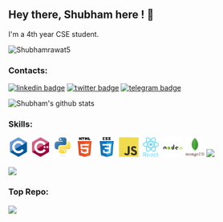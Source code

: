 ## Hey there, Shubham here ! 👋
I'm a 4th year CSE student.


<p align="left"> <img src="https://komarev.com/ghpvc/?username=Shubhamrawat5&label=Views&color=blue&style=plastic" alt="Shubhamrawat5" /> </p>

### Contacts:
[![linkedin badge](https://img.shields.io/badge/Shubham-30302f?style=flat&logo=linkedin)](https://www.linkedin.com/in/shubham-rawat-63958416a)
[![twitter badge](https://img.shields.io/badge/@Shubhammrawatt-30302f?style=flat&logo=twitter)](https://twitter.com/Shubhammrawatt)
[![telegram badge](https://img.shields.io/badge/Krypton-30302f?style=flat&logo=telegram)](https://t.me/kryptonPVX)

<!--
**Shubhamrawat5/Shubhamrawat5** is a ✨ _special_ ✨ repository because its `README.md` (this file) appears on your GitHub profile.

Here are some ideas to get you started:

- 🔭 I’m currently working on ...
- 🌱 I’m currently learning ...
- 👯 I’m looking to collaborate on ...
- 🤔 I’m looking for help with ...
- 💬 Ask me about ...
- 📫 How to reach me: ...
- 😄 Pronouns: ...
- ⚡ Fun fact: ...
-->

![Shubham's github stats](https://github-readme-stats.vercel.app/api?username=Shubhamrawat5&theme=tokyonight)



### Skills:

<code><img height="40" src="https://raw.githubusercontent.com/devicons/devicon/master/icons/c/c-original.svg"></code>
<code><img height="40" src="https://raw.githubusercontent.com/devicons/devicon/master/icons/cplusplus/cplusplus-original.svg"></code>
<code><img height="40" src="https://raw.githubusercontent.com/devicons/devicon/master/icons/python/python-original.svg"></code>
<code><img height="40" src="https://raw.githubusercontent.com/devicons/devicon/master/icons/html5/html5-original-wordmark.svg"></code>
<code><img height="40" src="https://raw.githubusercontent.com/devicons/devicon/master/icons/css3/css3-original-wordmark.svg"></code>
<code><img height="40" src="https://raw.githubusercontent.com/devicons/devicon/master/icons/javascript/javascript-original.svg"></code>
<code><img height="40" src="https://raw.githubusercontent.com/devicons/devicon/master/icons/react/react-original-wordmark.svg"></code>
<code><img height="40" src="https://raw.githubusercontent.com/devicons/devicon/master/icons/nodejs/nodejs-original-wordmark.svg"></code>
<code><img height="40" src="https://raw.githubusercontent.com/devicons/devicon/master/icons/mongodb/mongodb-original-wordmark.svg"></code>
<code><img height="40" src="https://www.vectorlogo.zone/logos/git-scm/git-scm-icon.svg"></code>



<a href="https://github.com/Shubhamrawat5">
  <img align="center" src="https://github-readme-stats.vercel.app/api/top-langs/?username=Shubhamrawat5&theme=dark&hide_langs_below=1" />
</a>

### Top Repo:

<a href="https://github.com/Shubhamrawat5/TeleNews">
 <img align="center" src="https://github-readme-stats.vercel.app/api/pin/?username=Shubhamrawat5&repo=TeleNews&theme=dark" />
</a>

